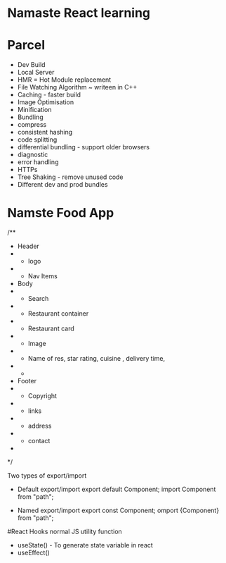 # Namaste React learning

# Parcel
- Dev Build
- Local Server
- HMR = Hot Module replacement
- File Watching Algorithm ~ writeen in C++
- Caching - faster build
- Image Optimisation
- Minification
- Bundling 
- compress
- consistent hashing
- code splitting
- differential bundling - support older browsers
- diagnostic
- error handling
- HTTPs
- Tree Shaking - remove unused code
- Different dev and prod bundles

# Namste Food App
/**
 * Header
 * - logo
 * - Nav Items
 * Body
 * - Search
 * - Restaurant container
 *  - Restaurant card
 *    - Image
 *    - Name of res, star rating, cuisine , delivery time,
 *    -
 * Footer
 * - Copyright
 * - links
 * - address
 * - contact
 *
 */


Two types of export/import

- Default export/import
export default Component;
import Component from "path";

- Named export/import
export const Component;
omport {Component} from "path";

#React Hooks
normal JS utility function
- useState() - To generate state variable in react
- useEffect()